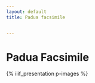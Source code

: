 ```yaml
---
layout: default
title: Padua facsimile


---
```


# Padua Facsimile

{% iiif_presentation p-images %}
